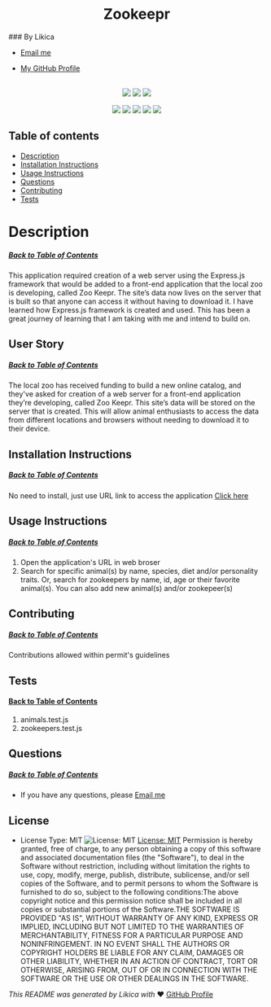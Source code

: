 <h1 align='center'>Zookeepr</h1>
  ### By Likica 
  
  * [Email me](mailto:codefin9@hotmail.com)
  
  * [My GitHub Profile](https://github/com/likica)
  <br></br>

<p align="center">
    <img src="https://img.shields.io/github/repo-size/likica/zookeepr" />
    <img src="https://img.shields.io/github/issues/likica/zookeepr" />
    <img src="https://img.shields.io/github/last-commit/likica/zookeepr" >
    </a>
</p>
  
<p align="center">
<img src="https://img.shields.io/badge/-node.js-green" />
    <img src="https://img.shields.io/badge/Javascript-blue" />
    <img src="https://img.shields.io/badge/-json-pink" />
    <img src="https://img.shields.io/badge/jQuery-purple"  />
    <img src="https://img.shields.io/badge/Express.js-red" >

</p>
 
  ## Table of contents
  * [Description](#Description)
  * [Installation Instructions](#installation-Instructions)
  * [Usage Instructions](#Usage-Instructions)
  * [Questions](#Questions)
  * [Contributing](#Contributing)
  * [Tests](#Tests)
 
  # Description
  ##### [Back to Table of Contents](#Table-of-Contents)
  This application required creation of a web server using the Express.js framework that would be added to a front-end application that the local zoo is developing, called Zoo Keepr. The site’s data now lives on the server that is built so that anyone can access it without having to download it. I have learned how Express.js framework is created and used. This has been a great journey of learning that I am taking with me and intend to build on.

  ## User Story
  ##### [Back to Table of Contents](#Table-of-Contents)
  The local zoo has received funding to build a new online catalog, and they've asked for creation of a web server for a front-end application they’re developing, called Zoo Keepr. This site’s data will be stored on the server that is created. This will allow animal enthusiasts to access the data from different locations and browsers without needing to download it to their device.

  ## Installation Instructions
  ##### [Back to Table of Contents](#Table-of-Contents)
  No need to install, just use URL link to access the application [Click here](https://github.com/likica/zookeepr)

  ## Usage Instructions
  ##### [Back to Table of Contents](#Table-of-Contents)
  1. Open the application's URL in web broser 
  2. Search for specific animal(s) by name, species, diet and/or personality traits. Or, search for zookeepers by name, id, age or their favorite animal(s). You can also add new animal(s) and/or zookepeer(s)

  ## Contributing
  ##### [Back to Table of Contents](#Table-of-Contents)
  Contributions allowed within permit's guidelines

  ## Tests
  #### [Back to Table of Contents](#Table-of-Contents)
  1. animals.test.js
  2. zookeepers.test.js

  ## Questions
  ##### [Back to Table of Contents](#Table-of-Contents)
  * If you have any questions, please [Email me](mailto:codefin9@hotmail.com)

  ## License 
  * License Type: MIT
    ![License: MIT](https://img.shields.io/badge/License-MIT-green.svg)
    [License: MIT](https://opensource.org/licenses/MIT)
    Permission is hereby granted, free of charge, to any person obtaining a copy of this software and associated documentation files (the "Software"), to deal in the Software without restriction, including without limitation the rights to use, copy, modify, merge, publish, distribute, sublicense, and/or sell copies of the Software, and to permit persons to whom the Software is furnished to do so, subject to the following conditions:The above copyright notice and this permission notice shall be included in all copies or substantial portions of the Software.THE SOFTWARE IS PROVIDED "AS IS", WITHOUT WARRANTY OF ANY KIND, EXPRESS OR IMPLIED, INCLUDING BUT NOT LIMITED TO THE WARRANTIES OF MERCHANTABILITY, FITNESS FOR A PARTICULAR PURPOSE AND NONINFRINGEMENT. IN NO EVENT SHALL THE AUTHORS OR COPYRIGHT HOLDERS BE LIABLE FOR ANY CLAIM, DAMAGES OR OTHER LIABILITY, WHETHER IN AN ACTION OF CONTRACT, TORT OR OTHERWISE, ARISING FROM, OUT OF OR IN CONNECTION WITH THE SOFTWARE OR THE USE OR OTHER DEALINGS IN THE SOFTWARE.


  _This README was generated by Likica with_ ❤️ [GitHub Profile](https://github.com/likica)
